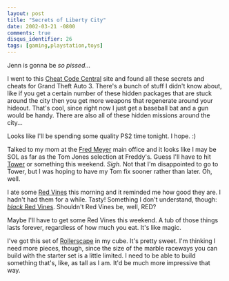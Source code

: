 ```yaml
---
layout: post
title: "Secrets of Liberty City"
date: 2002-03-21 -0800
comments: true
disqus_identifier: 26
tags: [gaming,playstation,toys]
---
```

Jenn is gonna be *so pissed*...

 I went to this [Cheat Code Central](http://www.cheatcc.com/) site and
found all these secrets and cheats for Grand Theft Auto 3. There's a
bunch of stuff I didn't know about, like if you get a certain number of
these hidden packages that are stuck around the city then you get more
weapons that regenerate around your hideout. That's cool, since right
now I just get a baseball bat and a gun would be handy. There are also
all of these hidden missions around the city...

 Looks like I'll be spending some quality PS2 time tonight. I hope. :)

 Talked to my mom at the [Fred Meyer](http://www.fredmeyer.com/) main
office and it looks like I may be SOL as far as the Tom Jones selection
at Freddy's. Guess I'll have to hit [Tower](http://www.towerrecords.com)
or something this weekend. *Sigh.* Not that I'm disappointed to go to
Tower, but I was hoping to have my Tom fix sooner rather than later. Oh,
well.

 I ate some [Red Vines](http://www.candywarehouse.com/redvinlictwi.html)
this morning and it reminded me how good they are. I hadn't had them for
a while. Tasty! Something I don't understand, though: [*black* Red
Vines](http://www.candywarehouse.com/blacredvinli.html). Shouldn't Red
Vines be, well, RED?

 Maybe I'll have to get some Red Vines this weekend. A tub of those
things lasts forever, regardless of how much you eat. It's like magic.

 I've got this set of
[Rollerscape](http://www.lagoongames.com/uk/loncran/mn_gadg.html#r) in
my cube. It's pretty sweet. I'm thinking I need more pieces, though,
since the size of the marble raceways you can build with the starter set
is a little limited. I need to be able to build something that's, like,
as tall as I am. It'd be much more impressive that way.
